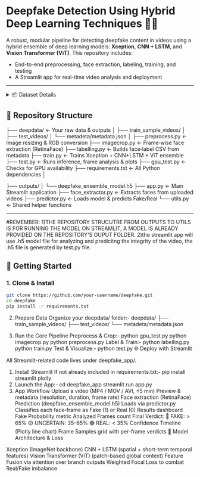 # Deepfake Detection Using Hybrid Deep Learning Techniques 🎥🧠

A robust, modular pipeline for detecting deepfake content in videos using a hybrid ensemble of deep learning models: **Xception**, **CNN + LSTM**, and **Vision Transformer (ViT)**. This repository includes:

- End-to-end preprocessing, face extraction, labeling, training, and testing  
- A Streamlit app for real-time video analysis and deployment
  

---
<details>
  <summary>📦 Dataset Details</summary>

  The dataset for this project is taken from the [Kaggle Deepfake Detection Challenge](https://www.kaggle.com/competitions/deepfake-detection-challenge/data):

  **Files**
  - `train_sample_videos.zip`  
    A ZIP file containing a sample set of training videos and a `metadata.json` with labels.  
    The full training set is available via the Kaggle competition links.

  - `sample_submission.csv`  
    A sample submission file demonstrating the correct prediction format.

  - `test_videos.zip`  
    A ZIP file containing a small set of videos to be used as a public validation set.

</details>


## 📂 Repository Structure

├── deepdata/ ← Your raw data & outputs
│ ├── train_sample_videos/
│ ├── test_videos/
│ └── metadeta/metadata.json
│
├── preprocess.py ← Image resizing & RGB conversion
├── imagecrop.py ← Frame‐wise face extraction (RetinaFace)
├── labelling.py ← Builds face‐label CSV from metadata
├── train.py ← Trains Xception + CNN+LSTM + ViT ensemble
├── test.py ← Runs inference, frame analysis & plots
├── gpu_test.py ← Checks for GPU availability
├── requirements.txt ← All Python dependencies
│

├── outputs/
│ └── deepfake_ensemble_model.h5
├── app.py ← Main Streamlit application
├── face_extractor.py ← Extracts faces from uploaded videos
├── predictor.py ← Loads model & predicts Fake/Real
└── utils.py ← Shared helper functions

---
#REMEMBER: 1)THE REPOSITORY STRUCUTRE FROM OUTPUTS TO UTILS IS FOR RUNNING THE MODEL ON STREAMLIT, A MODEL IS ALREADY PROVIDED ON THE REPOSITORY'S OUPUT FOLDER.
           2)the streamlit app will use .h5 model file for analyzing and predicitng the integrity of the video, the .h5 file is generated by test.py file.

## 🚀 Getting Started

### 1. Clone & Install
```bash
git clone https://github.com/your-username/deepfake.git
cd deepfake
pip install -r requirements.txt
```

2. Prepare Data
Organize your deepdata/ folder:-
deepdata/
├── train_sample_videos/
├── test_videos/
└── metadeta/metadata.json

3. Run the Core Pipeline
Preprocess & Crop:-
python gpu_test.py
python imagecrop.py
python preprocess.py
Label & Train:-
python labelling.py
python train.py
Test & Visualize:-
python test.py
🌐 Deploy with Streamlit

All Streamlit-related code lives under deepfake_app/.

1. Install Streamlit
If not already included in requirements.txt:-
pip install streamlit plotly
2. Launch the App:-
cd deepfake_app
streamlit run app.py
3. App Workflow
Upload a video (MP4 / MOV / AVI, ≤5 min)
Preview & metadata (resolution, duration, frame rate)
Face extraction (RetinaFace)
Prediction (deepfake_ensemble_model.h5)
Loads via predictor.py
Classifies each face‐frame as Fake (1) or Real (0)
Results dashboard
Fake Probability metric
Analyzed Frames count
Final Verdict:
🔴 FAKE: > 65%
🟡 UNCERTAIN: 35–65%
🟢 REAL: < 35%
Confidence Timeline (Plotly line chart)
Frame Samples grid with per-frame verdicts
🧠 Model Architecture & Loss

Xception (ImageNet backbone)
CNN + LSTM (spatial + short-term temporal features)
Vision Transformer (ViT) (patch-based global context)
Feature Fusion via attention over branch outputs
Weighted Focal Loss to combat Real/Fake imbalance









